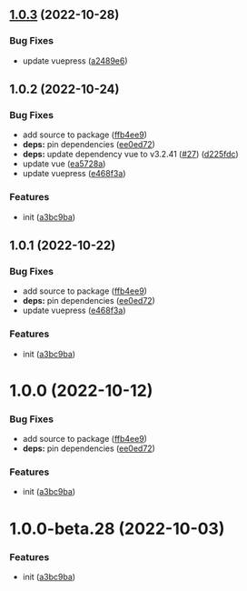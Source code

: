 ## [1.0.3](https://github.com/vuepress-star/vuepress-plugin-comment/compare/v1.0.2...v1.0.3) (2022-10-28)


### Bug Fixes

* update vuepress ([a2489e6](https://github.com/vuepress-star/vuepress-plugin-comment/commit/a2489e64ba5c3b9dd3838d7c99a7f8efcd78e189))



## 1.0.2 (2022-10-24)


### Bug Fixes

* add source to package ([ffb4ee9](https://github.com/vuepress-star/vuepress-plugin-comment/commit/ffb4ee9f60395ddc520966ba09401469bd11d6b6))
* **deps:** pin dependencies ([ee0ed72](https://github.com/vuepress-star/vuepress-plugin-comment/commit/ee0ed724da9bda883d7a0ba2cebaaa8adf8c6534))
* **deps:** update dependency vue to v3.2.41 ([#27](https://github.com/vuepress-star/vuepress-plugin-comment/issues/27)) ([d225fdc](https://github.com/vuepress-star/vuepress-plugin-comment/commit/d225fdc62a928eda8d7e79e1ae1bb58fcf4337c9))
* update vue ([ea5728a](https://github.com/vuepress-star/vuepress-plugin-comment/commit/ea5728a050eafcf49e360a4ca48ee8f129005522))
* update vuepress ([e468f3a](https://github.com/vuepress-star/vuepress-plugin-comment/commit/e468f3a6c9580d29318a7fb70fb5b04c8671c311))


### Features

* init ([a3bc9ba](https://github.com/vuepress-star/vuepress-plugin-comment/commit/a3bc9ba6338ae75189be7a7218f5851568376f25))



## 1.0.1 (2022-10-22)


### Bug Fixes

* add source to package ([ffb4ee9](https://github.com/vuepress-star/vuepress-plugin-comment/commit/ffb4ee9f60395ddc520966ba09401469bd11d6b6))
* **deps:** pin dependencies ([ee0ed72](https://github.com/vuepress-star/vuepress-plugin-comment/commit/ee0ed724da9bda883d7a0ba2cebaaa8adf8c6534))
* update vuepress ([e468f3a](https://github.com/vuepress-star/vuepress-plugin-comment/commit/e468f3a6c9580d29318a7fb70fb5b04c8671c311))


### Features

* init ([a3bc9ba](https://github.com/vuepress-star/vuepress-plugin-comment/commit/a3bc9ba6338ae75189be7a7218f5851568376f25))



# 1.0.0 (2022-10-12)


### Bug Fixes

* add source to package ([ffb4ee9](https://github.com/vuepress-star/vuepress-plugin-comment/commit/ffb4ee9f60395ddc520966ba09401469bd11d6b6))
* **deps:** pin dependencies ([ee0ed72](https://github.com/vuepress-star/vuepress-plugin-comment/commit/ee0ed724da9bda883d7a0ba2cebaaa8adf8c6534))


### Features

* init ([a3bc9ba](https://github.com/vuepress-star/vuepress-plugin-comment/commit/a3bc9ba6338ae75189be7a7218f5851568376f25))



# 1.0.0-beta.28 (2022-10-03)


### Features

* init ([a3bc9ba](https://github.com/vuepress-star/vuepress-plugin-comment/commit/a3bc9ba6338ae75189be7a7218f5851568376f25))



